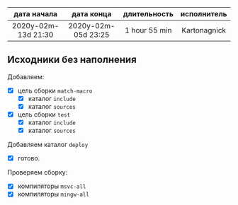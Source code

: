 
| дата начала         |   дата конца        | длительность  | исполнитель  |
|:-------------------:|:-------------------:|:-------------:|:------------:|
| 2020y-02m-13d 21:30 | 2020y-02m-05d 23:25 | 1 hour 55 min | Kartonagnick |

Исходники без наполнения  
---

Добавляем:  
  - [x] цель сборки `match-macro`  
    - [x] каталог `include`  
    - [x] каталог `sources`  
  - [x] цель сборки `test`  
    - [x] каталог `include`  
    - [x] каталог `sources`  

Добавляем каталог `deploy`  
  - [x] готово.  

Проверяем сборку:  
  - [x] компиляторы `msvc-all`  
  - [x] компиляторы `mingw-all`  
